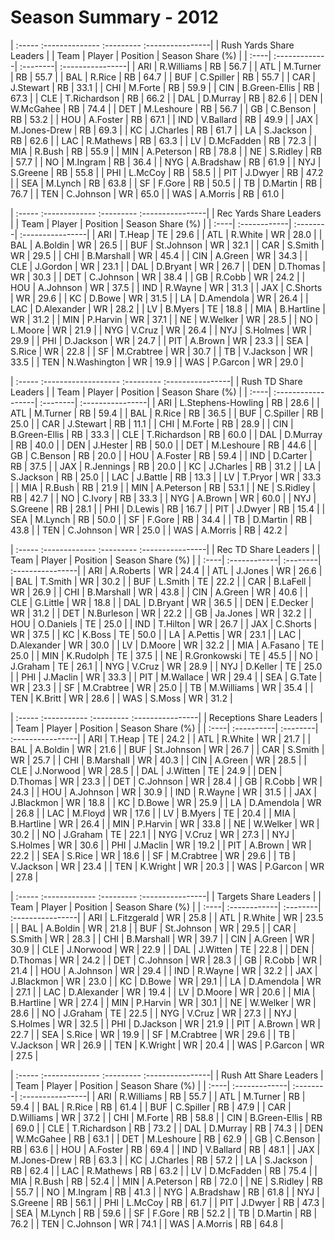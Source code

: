 # Season Summary - 2012

| :----- :-------------- :--------- :----------------|
|              Rush Yards Share Leaders              |
| Team | Player        | Position | Season Share (%) |
| :----| :-------------| :--------| :----------------|
| ARI  | R.Williams    | RB       | 56.7             |
| ATL  | M.Turner      | RB       | 55.7             |
| BAL  | R.Rice        | RB       | 64.7             |
| BUF  | C.Spiller     | RB       | 55.7             |
| CAR  | J.Stewart     | RB       | 33.1             |
| CHI  | M.Forte       | RB       | 59.9             |
| CIN  | B.Green-Ellis | RB       | 67.3             |
| CLE  | T.Richardson  | RB       | 66.2             |
| DAL  | D.Murray      | RB       | 82.6             |
| DEN  | W.McGahee     | RB       | 74.4             |
| DET  | M.Leshoure    | RB       | 56.7             |
| GB   | C.Benson      | RB       | 53.2             |
| HOU  | A.Foster      | RB       | 67.1             |
| IND  | V.Ballard     | RB       | 49.9             |
| JAX  | M.Jones-Drew  | RB       | 69.3             |
| KC   | J.Charles     | RB       | 61.7             |
| LA   | S.Jackson     | RB       | 62.6             |
| LAC  | R.Mathews     | RB       | 63.3             |
| LV   | D.McFadden    | RB       | 72.3             |
| MIA  | R.Bush        | RB       | 55.9             |
| MIN  | A.Peterson    | RB       | 78.8             |
| NE   | S.Ridley      | RB       | 57.7             |
| NO   | M.Ingram      | RB       | 36.4             |
| NYG  | A.Bradshaw    | RB       | 61.9             |
| NYJ  | S.Greene      | RB       | 55.8             |
| PHI  | L.McCoy       | RB       | 58.5             |
| PIT  | J.Dwyer       | RB       | 47.2             |
| SEA  | M.Lynch       | RB       | 63.8             |
| SF   | F.Gore        | RB       | 50.5             |
| TB   | D.Martin      | RB       | 76.7             |
| TEN  | C.Johnson     | WR       | 65.0             |
| WAS  | A.Morris      | RB       | 61.0             |

| :----- :------------- :--------- :----------------|
|              Rec Yards Share Leaders              |
| Team | Player       | Position | Season Share (%) |
| :----| :------------| :--------| :----------------|
| ARI  | T.Heap       | TE       | 29.6             |
| ATL  | R.White      | WR       | 28.0             |
| BAL  | A.Boldin     | WR       | 26.5             |
| BUF  | St.Johnson   | WR       | 32.1             |
| CAR  | S.Smith      | WR       | 29.5             |
| CHI  | B.Marshall   | WR       | 45.4             |
| CIN  | A.Green      | WR       | 34.3             |
| CLE  | J.Gordon     | WR       | 23.1             |
| DAL  | D.Bryant     | WR       | 26.7             |
| DEN  | D.Thomas     | WR       | 30.3             |
| DET  | C.Johnson    | WR       | 38.4             |
| GB   | R.Cobb       | WR       | 24.2             |
| HOU  | A.Johnson    | WR       | 37.5             |
| IND  | R.Wayne      | WR       | 31.3             |
| JAX  | C.Shorts     | WR       | 29.6             |
| KC   | D.Bowe       | WR       | 31.5             |
| LA   | D.Amendola   | WR       | 26.4             |
| LAC  | D.Alexander  | WR       | 28.2             |
| LV   | B.Myers      | TE       | 18.8             |
| MIA  | B.Hartline   | WR       | 31.2             |
| MIN  | P.Harvin     | WR       | 37.1             |
| NE   | W.Welker     | WR       | 28.5             |
| NO   | L.Moore      | WR       | 21.9             |
| NYG  | V.Cruz       | WR       | 26.4             |
| NYJ  | S.Holmes     | WR       | 29.9             |
| PHI  | D.Jackson    | WR       | 24.7             |
| PIT  | A.Brown      | WR       | 23.3             |
| SEA  | S.Rice       | WR       | 22.8             |
| SF   | M.Crabtree   | WR       | 30.7             |
| TB   | V.Jackson    | WR       | 33.5             |
| TEN  | N.Washington | WR       | 19.9             |
| WAS  | P.Garcon     | WR       | 29.0             |

| :----- :------------------- :--------- :----------------|
|                  Rush TD Share Leaders                  |
| Team | Player             | Position | Season Share (%) |
| :----| :------------------| :--------| :----------------|
| ARI  | L.Stephens-Howling | RB       | 28.6             |
| ATL  | M.Turner           | RB       | 59.4             |
| BAL  | R.Rice             | RB       | 36.5             |
| BUF  | C.Spiller          | RB       | 25.0             |
| CAR  | J.Stewart          | RB       | 11.1             |
| CHI  | M.Forte            | RB       | 28.9             |
| CIN  | B.Green-Ellis      | RB       | 33.3             |
| CLE  | T.Richardson       | RB       | 60.0             |
| DAL  | D.Murray           | RB       | 40.0             |
| DEN  | J.Hester           | RB       | 50.0             |
| DET  | M.Leshoure         | RB       | 44.6             |
| GB   | C.Benson           | RB       | 20.0             |
| HOU  | A.Foster           | RB       | 59.4             |
| IND  | D.Carter           | RB       | 37.5             |
| JAX  | R.Jennings         | RB       | 20.0             |
| KC   | J.Charles          | RB       | 31.2             |
| LA   | S.Jackson          | RB       | 25.0             |
| LAC  | J.Battle           | RB       | 13.3             |
| LV   | T.Pryor            | WR       | 33.3             |
| MIA  | R.Bush             | RB       | 21.9             |
| MIN  | A.Peterson         | RB       | 53.1             |
| NE   | S.Ridley           | RB       | 42.7             |
| NO   | C.Ivory            | RB       | 33.3             |
| NYG  | A.Brown            | WR       | 60.0             |
| NYJ  | S.Greene           | RB       | 28.1             |
| PHI  | D.Lewis            | RB       | 16.7             |
| PIT  | J.Dwyer            | RB       | 15.4             |
| SEA  | M.Lynch            | RB       | 50.0             |
| SF   | F.Gore             | RB       | 34.4             |
| TB   | D.Martin           | RB       | 43.8             |
| TEN  | C.Johnson          | WR       | 25.0             |
| WAS  | A.Morris           | RB       | 42.2             |

| :----- :------------- :--------- :----------------|
|                Rec TD Share Leaders               |
| Team | Player       | Position | Season Share (%) |
| :----| :------------| :--------| :----------------|
| ARI  | A.Roberts    | WR       | 24.4             |
| ATL  | J.Jones      | WR       | 26.6             |
| BAL  | T.Smith      | WR       | 30.2             |
| BUF  | L.Smith      | TE       | 22.2             |
| CAR  | B.LaFell     | WR       | 26.9             |
| CHI  | B.Marshall   | WR       | 43.8             |
| CIN  | A.Green      | WR       | 40.6             |
| CLE  | G.Little     | WR       | 18.8             |
| DAL  | D.Bryant     | WR       | 36.5             |
| DEN  | E.Decker     | WR       | 31.2             |
| DET  | N.Burleson   | WR       | 22.2             |
| GB   | Ja.Jones     | WR       | 32.2             |
| HOU  | O.Daniels    | TE       | 25.0             |
| IND  | T.Hilton     | WR       | 26.7             |
| JAX  | C.Shorts     | WR       | 37.5             |
| KC   | K.Boss       | TE       | 50.0             |
| LA   | A.Pettis     | WR       | 23.1             |
| LAC  | D.Alexander  | WR       | 30.0             |
| LV   | D.Moore      | WR       | 32.2             |
| MIA  | A.Fasano     | TE       | 25.0             |
| MIN  | K.Rudolph    | TE       | 37.5             |
| NE   | R.Gronkowski | TE       | 45.5             |
| NO   | J.Graham     | TE       | 26.1             |
| NYG  | V.Cruz       | WR       | 28.9             |
| NYJ  | D.Keller     | TE       | 25.0             |
| PHI  | J.Maclin     | WR       | 33.3             |
| PIT  | M.Wallace    | WR       | 29.4             |
| SEA  | G.Tate       | WR       | 23.3             |
| SF   | M.Crabtree   | WR       | 25.0             |
| TB   | M.Williams   | WR       | 35.4             |
| TEN  | K.Britt      | WR       | 28.6             |
| WAS  | S.Moss       | WR       | 31.2             |

| :----- :----------- :--------- :----------------|
|             Receptions Share Leaders            |
| Team | Player     | Position | Season Share (%) |
| :----| :----------| :--------| :----------------|
| ARI  | T.Heap     | TE       | 24.2             |
| ATL  | R.White    | WR       | 21.7             |
| BAL  | A.Boldin   | WR       | 21.6             |
| BUF  | St.Johnson | WR       | 26.7             |
| CAR  | S.Smith    | WR       | 25.7             |
| CHI  | B.Marshall | WR       | 40.3             |
| CIN  | A.Green    | WR       | 28.5             |
| CLE  | J.Norwood  | WR       | 28.5             |
| DAL  | J.Witten   | TE       | 24.9             |
| DEN  | D.Thomas   | WR       | 23.3             |
| DET  | C.Johnson  | WR       | 28.4             |
| GB   | R.Cobb     | WR       | 24.3             |
| HOU  | A.Johnson  | WR       | 30.9             |
| IND  | R.Wayne    | WR       | 31.5             |
| JAX  | J.Blackmon | WR       | 18.8             |
| KC   | D.Bowe     | WR       | 25.9             |
| LA   | D.Amendola | WR       | 26.8             |
| LAC  | M.Floyd    | WR       | 17.6             |
| LV   | B.Myers    | TE       | 20.4             |
| MIA  | B.Hartline | WR       | 26.4             |
| MIN  | P.Harvin   | WR       | 33.8             |
| NE   | W.Welker   | WR       | 30.2             |
| NO   | J.Graham   | TE       | 22.1             |
| NYG  | V.Cruz     | WR       | 27.3             |
| NYJ  | S.Holmes   | WR       | 30.6             |
| PHI  | J.Maclin   | WR       | 19.2             |
| PIT  | A.Brown    | WR       | 22.2             |
| SEA  | S.Rice     | WR       | 18.6             |
| SF   | M.Crabtree | WR       | 29.6             |
| TB   | V.Jackson  | WR       | 23.4             |
| TEN  | K.Wright   | WR       | 20.3             |
| WAS  | P.Garcon   | WR       | 27.8             |

| :----- :------------- :--------- :----------------|
|               Targets Share Leaders               |
| Team | Player       | Position | Season Share (%) |
| :----| :------------| :--------| :----------------|
| ARI  | L.Fitzgerald | WR       | 25.8             |
| ATL  | R.White      | WR       | 23.5             |
| BAL  | A.Boldin     | WR       | 21.8             |
| BUF  | St.Johnson   | WR       | 29.5             |
| CAR  | S.Smith      | WR       | 28.3             |
| CHI  | B.Marshall   | WR       | 39.7             |
| CIN  | A.Green      | WR       | 30.9             |
| CLE  | J.Norwood    | WR       | 22.9             |
| DAL  | J.Witten     | TE       | 22.8             |
| DEN  | D.Thomas     | WR       | 24.2             |
| DET  | C.Johnson    | WR       | 28.3             |
| GB   | R.Cobb       | WR       | 21.4             |
| HOU  | A.Johnson    | WR       | 29.4             |
| IND  | R.Wayne      | WR       | 32.2             |
| JAX  | J.Blackmon   | WR       | 23.0             |
| KC   | D.Bowe       | WR       | 29.1             |
| LA   | D.Amendola   | WR       | 27.1             |
| LAC  | D.Alexander  | WR       | 19.4             |
| LV   | D.Moore      | WR       | 20.6             |
| MIA  | B.Hartline   | WR       | 27.4             |
| MIN  | P.Harvin     | WR       | 30.1             |
| NE   | W.Welker     | WR       | 28.6             |
| NO   | J.Graham     | TE       | 22.5             |
| NYG  | V.Cruz       | WR       | 27.3             |
| NYJ  | S.Holmes     | WR       | 32.5             |
| PHI  | D.Jackson    | WR       | 21.9             |
| PIT  | A.Brown      | WR       | 22.7             |
| SEA  | S.Rice       | WR       | 19.9             |
| SF   | M.Crabtree   | WR       | 29.6             |
| TB   | V.Jackson    | WR       | 26.9             |
| TEN  | K.Wright     | WR       | 20.4             |
| WAS  | P.Garcon     | WR       | 27.5             |

| :----- :-------------- :--------- :----------------|
|               Rush Att Share Leaders               |
| Team | Player        | Position | Season Share (%) |
| :----| :-------------| :--------| :----------------|
| ARI  | R.Williams    | RB       | 55.7             |
| ATL  | M.Turner      | RB       | 59.4             |
| BAL  | R.Rice        | RB       | 61.4             |
| BUF  | C.Spiller     | RB       | 47.9             |
| CAR  | D.Williams    | WR       | 37.2             |
| CHI  | M.Forte       | RB       | 58.8             |
| CIN  | B.Green-Ellis | RB       | 69.0             |
| CLE  | T.Richardson  | RB       | 73.2             |
| DAL  | D.Murray      | RB       | 74.3             |
| DEN  | W.McGahee     | RB       | 63.1             |
| DET  | M.Leshoure    | RB       | 62.9             |
| GB   | C.Benson      | RB       | 63.6             |
| HOU  | A.Foster      | RB       | 69.4             |
| IND  | V.Ballard     | RB       | 48.1             |
| JAX  | M.Jones-Drew  | RB       | 63.3             |
| KC   | J.Charles     | RB       | 57.2             |
| LA   | S.Jackson     | RB       | 62.4             |
| LAC  | R.Mathews     | RB       | 63.2             |
| LV   | D.McFadden    | RB       | 75.4             |
| MIA  | R.Bush        | RB       | 52.4             |
| MIN  | A.Peterson    | RB       | 72.0             |
| NE   | S.Ridley      | RB       | 55.7             |
| NO   | M.Ingram      | RB       | 41.3             |
| NYG  | A.Bradshaw    | RB       | 61.8             |
| NYJ  | S.Greene      | RB       | 56.1             |
| PHI  | L.McCoy       | RB       | 61.7             |
| PIT  | J.Dwyer       | RB       | 47.3             |
| SEA  | M.Lynch       | RB       | 59.6             |
| SF   | F.Gore        | RB       | 52.2             |
| TB   | D.Martin      | RB       | 76.2             |
| TEN  | C.Johnson     | WR       | 74.1             |
| WAS  | A.Morris      | RB       | 64.8             |

